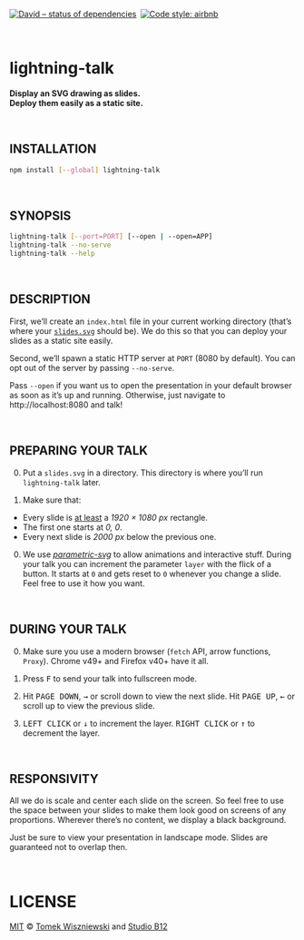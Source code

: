 [![David – status of dependencies
](https://img.shields.io/david/studio-b12/lightning-talk.svg?style=flat-square
)](https://david-dm.org/studio-b12/lightning-talk
) [![Code style: airbnb
](https://img.shields.io/badge/code%20style-airbnb-777777.svg?style=flat-square
)](https://github.com/airbnb/javascript
)




<a id="/"></a>&nbsp;

# lightning-talk

**Display an SVG drawing as slides.  
Deploy them easily as a static site.**




<a id="/installation"></a>&nbsp;

## INSTALLATION

```sh
npm install [--global] lightning-talk
```




<a id="/synopsis"></a>&nbsp;

## SYNOPSIS

```sh
lightning-talk [--port=PORT] [--open | --open=APP]  
lightning-talk --no-serve  
lightning-talk --help
```




<a id="/description"></a>&nbsp;

## DESCRIPTION

First, we’ll create an `index.html` file in your current working directory (that’s where your [`slides.svg`](#/preparing-your-talk) should be). We do this so that you can deploy your slides as a static site easily.

Second, we’ll spawn a static HTTP server at `PORT` (8080 by default). You can opt out of the server by passing `--no-serve`.

Pass `--open` if you want us to open the presentation in your default browser as soon as it’s up and running. Otherwise, just navigate to http://localhost:8080 and talk!




<a id="/preparing-your-talk"></a>&nbsp;

## PREPARING YOUR TALK

0. Put a `slides.svg` in a directory. This directory is where you’ll run `lightning-talk` later.

0. Make sure that:
  * Every slide is [at least](#/responsivity) a *1920 × 1080 px* rectangle.
  * The first one starts at *0, 0*.
  * Every next slide is *2000 px* below the previous one.

0. We use [*parametric-svg*](https://git.io/parametric-svg) to allow animations and interactive stuff. During your talk you can increment the parameter `layer` with the flick of a button. It starts at `0` and gets reset to `0` whenever you change a slide. Feel free to use it how you want.




<a id="/during-your-talk"></a>&nbsp;

## DURING YOUR TALK

0. Make sure you use a modern browser (`fetch` API, arrow functions, `Proxy`). Chrome v49+ and Firefox v40+ have it all.

0. Press <kbd>F</kbd> to send your talk into fullscreen mode.

0. Hit <kbd>PAGE DOWN</kbd>, <kbd>→</kbd> or scroll down to view the next slide. Hit <kbd>PAGE UP</kbd>, <kbd>←</kbd> or scroll up to view the previous slide.

0. <kbd>LEFT CLICK</kbd> or <kbd>↓</kbd> to increment the layer. <kbd>RIGHT CLICK</kbd> or <kbd>↑</kbd> to decrement the layer.




<a id="/responsivity"></a>&nbsp;

## RESPONSIVITY

All we do is scale and center each slide on the screen. So feel free to use the space between your slides to make them look good on screens of any proportions. Wherever there’s no content, we display a black background.

Just be sure to view your presentation in landscape mode. Slides are guaranteed not to overlap then.




<a id="/license"></a>&nbsp;

# LICENSE

[MIT](https://git.io/lightning-talk.License) © [Tomek Wiszniewski](https://github.com/tomekwi) and [Studio B12](https://github.com/studio-b12)
